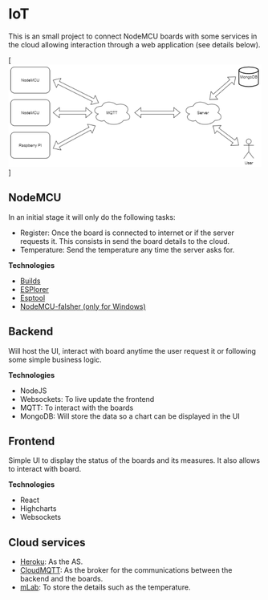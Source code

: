 # IoT
This is an small project to connect NodeMCU boards with some services in the cloud allowing interaction through a web application (see details below).

[![Arch](https://github.com/sapetti/IoT/blob/master/img/arch.png)]

## NodeMCU
In an initial stage it will only do the following tasks:
* Register: Once the board is connected to internet or if the server requests it. This consists in send the board details to the cloud.
* Temperature: Send the temperature any time the server asks for.

__Technologies__
* [Builds](https://nodemcu-build.com/)
* [ESPlorer](https://esp8266.ru/esplorer/)
* [Esptool](https://github.com/espressif/esptool)
* [NodeMCU-falsher (only for Windows)](https://github.com/nodemcu/nodemcu-flasher)
 
## Backend
Will host the UI, interact with board anytime the user request it or following some simple business logic.

__Technologies__
* NodeJS
* Websockets: To live update the frontend
* MQTT: To interact with the boards
* MongoDB: Will store the data so a chart can be displayed in the UI
 
## Frontend
Simple UI to display the status of the boards and its measures. It also allows to interact with board.

__Technologies__
* React
* Highcharts
* Websockets
 
## Cloud services
* [Heroku](https://www.heroku.com/): As the AS.
* [CloudMQTT](https://www.cloudmqtt.com/): As the broker for the communications between the backend and the boards.
* [mLab](https://mlab.com/): To store the details such as the temperature.
 
